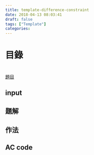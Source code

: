 ```yaml
---
title: template-difference-constraint
date: 2018-04-13 08:03:41
draft: false
tags: ["Template"]
categories:
---
```

目錄
===

#
[題目]()

## input

## 題解

## 作法

## AC code
```cpp
```
